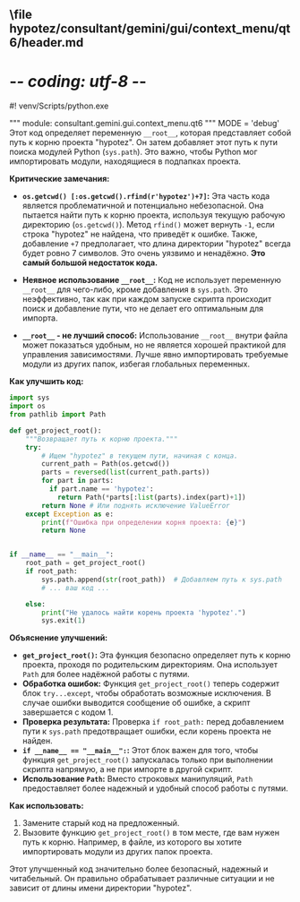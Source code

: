 ## \file hypotez/consultant/gemini/gui/context_menu/qt6/header.md
# -*- coding: utf-8 -*-
#! venv/Scripts/python.exe

""" module: consultant.gemini.gui.context_menu.qt6 """
MODE = 'debug'
Этот код определяет переменную `__root__`, которая представляет собой путь к корню проекта "hypotez".  Он затем добавляет этот путь к пути поиска модулей Python (`sys.path`).  Это важно, чтобы Python мог импортировать модули, находящиеся в подпапках проекта.

**Критические замечания:**

* **`os.getcwd() [:os.getcwd().rfind(r'hypotez')+7]`:** Эта часть кода является проблематичной и потенциально небезопасной.  Она пытается найти путь к корню проекта, используя текущую рабочую директорию (`os.getcwd()`).  Метод `rfind()` может вернуть `-1`, если строка "hypotez" не найдена, что приведёт к ошибке.  Также, добавление `+7` предполагает, что длина директории "hypotez" всегда будет ровно 7 символов.  Это очень уязвимо и ненадёжно.  **Это самый большой недостаток кода.**

* **Неявное использование `__root__`:**  Код не использует переменную `__root__` для чего-либо, кроме добавления в `sys.path`.  Это неэффективно, так как при каждом запуске скрипта происходит поиск и добавление пути, что не делает его оптимальным для импорта.

* **`__root__` - не лучший способ:**  Использование `__root__` внутри файла может показаться удобным, но не является хорошей практикой для управления зависимостями.  Лучше явно импортировать требуемые модули из других папок, избегая глобальных переменных.


**Как улучшить код:**

```python
import sys
import os
from pathlib import Path

def get_project_root():
    """Возвращает путь к корню проекта."""
    try:
        # Ищем "hypotez" в текущем пути, начиная с конца.
        current_path = Path(os.getcwd())
        parts = reversed(list(current_path.parts))
        for part in parts:
          if part.name == 'hypotez':
            return Path(*parts[:list(parts).index(part)+1])
        return None # Или поднять исключение ValueError
    except Exception as e:
        print(f"Ошибка при определении корня проекта: {e}")
        return None


if __name__ == "__main__":
    root_path = get_project_root()
    if root_path:
        sys.path.append(str(root_path))  # Добавляем путь к sys.path
        # ... ваш код ...

    else:
        print("Не удалось найти корень проекта 'hypotez'.")
        sys.exit(1)


```

**Объяснение улучшений:**

* **`get_project_root()`:**  Эта функция безопасно определяет путь к корню проекта, проходя по родительским директориям.  Она использует `Path` для более надёжной работы с путями.
* **Обработка ошибок:** Функция `get_project_root()` теперь содержит блок `try...except`, чтобы обработать возможные исключения.  В случае ошибки выводится сообщение об ошибке, а скрипт завершается с кодом 1.
* **Проверка результата:** Проверка `if root_path:` перед добавлением пути к `sys.path` предотвращает ошибки, если корень проекта не найден.
* **`if __name__ == "__main__":`:**  Этот блок важен для того, чтобы функция `get_project_root()` запускалась только при выполнении скрипта напрямую, а не при импорте в другой скрипт.
* **Использование `Path`:** Вместо строковых манипуляций, `Path` предоставляет более надежный и удобный способ работы с путями.


**Как использовать:**

1.  Замените старый код на предложенный.
2.  Вызовите функцию `get_project_root()` в том месте, где вам нужен путь к корню.  Например, в файле, из которого вы хотите импортировать модули из других папок проекта.

Этот улучшенный код значительно более безопасный, надежный и читабельный.  Он правильно обрабатывает различные ситуации и не зависит от длины имени директории "hypotez".